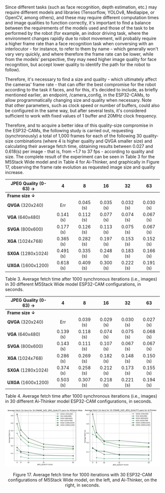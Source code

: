 Since different tasks (such as face recognition, depth estimation, etc.) may require different models and libraries (Tensorflow, YOLOv8, Mediapipe, or OpenCV, among others), and these may require different computation times and image qualities to function correctly, it's important to find a balance between the requirements of the models used and those of the task to be performed by the robot (for example, an indoor driving task, where the environment changes rapidly due to robot movement, will probably require a higher frame rate than a face recognition task when conversing with an interlocutor - for instance, to refer to them by name - which generally won't vary very quickly, and where therefore the frame rate can be lower, while from the models' perspective, they may need higher image quality for face recognition, but accept lower quality to identify the path for the robot to follow).

Therefore, it's necessary to find a size and quality - which ultimately affect the cameras' frame rate - that can offer the best compromise for the robot according to the task it faces, and for this, it's decided to include, as briefly mentioned earlier, an endpoint, /camera_config, in the ESP32-CAMs, to allow programmatically changing size and quality when necessary. Note that other parameters, such as clock speed or number of buffers, could also be configured in the same way, but after several tests, it's considered sufficient to work with fixed values of 1 buffer and 20MHz clock frequency.

Therefore, and to acquire a better idea of this quality-size compromise in the ESP32-CAMs, the following study is carried out, requesting (synchronously) a total of 1,000 frames for each of the following 30 quality-size combinations (where 4 is higher quality and QVGA smaller size) and calculating their average fetch time, obtaining results between 0.027 and 0.618(s) per image - that is, from ~1.7 to 37 fps - according to quality and size. The complete result of the experiment can be seen in Table 3 for the M5Stack Wide model and in Table 4 for Ai-Thinker, and graphically in Figure 17, observing the frame rate evolution as requested image size and quality increase.

| JPEG Quality (0-63) → |     4     |     8     |    16     |    32     |    63     |
| --------------------- | :-------: | :-------: | :-------: | :-------: | :-------: |
| **Frame size ↓**      |           |           |           |           |           |
| **QVGA** (320x240)    |    Err    | 0.045 (s) | 0.035 (s) | 0.032 (s) | 0.030 (s) |
| **VGA** (640x480)     | 0.141 (s) | 0.112 (s) | 0.077 (s) | 0.074 (s) | 0.067 (s) |
| **SVGA** (800x600)    | 0.177 (s) | 0.126 (s) | 0.113 (s) | 0.075 (s) | 0.067 (s) |
| **XGA** (1024x768)    | 0.365 (s) | 0.282 (s) | 0.197 (s) | 0.153 (s) | 0.152 (s) |
| **SXGA** (1280x1024)  | 0.491 (s) | 0.335 (s) | 0.248 (s) | 0.183 (s) | 0.166 (s) |
| **UXGA** (1600x1200)  | 0.618 (s) | 0.409 (s) | 0.300 (s) | 0.222 (s) | 0.191 (s) |

Table 3. Average fetch time after 1000 synchronous iterations (i.e., images) in 30 different M5Stack Wide model ESP32-CAM configurations, in seconds.

| JPEG Quality (0-63) → |     4     |     8     |    16     |    32     |    63     |
| --------------------- | :-------: | :-------: | :-------: | :-------: | :-------: |
| **Frame size ↓**      |           |           |           |           |           |
| **QVGA** (320x240)    |    Err    | 0.039 (s) | 0.029 (s) | 0.030 (s) | 0.027 (s) |
| **VGA** (640x480)     | 0.139 (s) | 0.118 (s) | 0.074 (s) | 0.075 (s) | 0.068 (s) |
| **SVGA** (800x600)    | 0.143 (s) | 0.111 (s) | 0.107 (s) | 0.067 (s) | 0.067 (s) |
| **XGA** (1024x768)    | 0.286 (s) | 0.269 (s) | 0.182 (s) | 0.148 (s) | 0.150 (s) |
| **SXGA** (1280x1024)  | 0.374 (s) | 0.258 (s) | 0.212 (s) | 0.173 (s) | 0.155 (s) |
| **UXGA** (1600x1200)  | 0.503 (s) | 0.307 (s) | 0.218 (s) | 0.221 (s) | 0.194 (s) |

Table 4. Average fetch time after 1000 synchronous iterations (i.e., images) in 30 different Ai-Thinker model ESP32-CAM configurations, in seconds.

<div align="center">
    <img width="900" alt="Average fetch time plot" src="../images/original/average-fetch-plot.png">
    <p>Figure 17. Average fetch time for 1000 iterations with 30 ESP32-CAM configurations of M5Stack Wide model, on the left, and Ai-Thinker, on the right, in seconds.</p>
</div>
